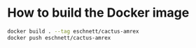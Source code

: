 # How to build the Docker image

```sh
docker build . --tag eschnett/cactus-amrex
docker push eschnett/cactus-amrex
```
